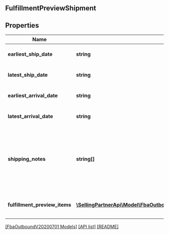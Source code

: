 ## FulfillmentPreviewShipment

## Properties

Name | Type | Description | Notes
------------ | ------------- | ------------- | -------------
**earliest_ship_date** | **string** | A datetime string in ISO 8601 format. | [optional]
**latest_ship_date** | **string** | A datetime string in ISO 8601 format. | [optional]
**earliest_arrival_date** | **string** | A datetime string in ISO 8601 format. | [optional]
**latest_arrival_date** | **string** | A datetime string in ISO 8601 format. | [optional]
**shipping_notes** | **string[]** | Provides additional insight into the shipment timeline when exact delivery dates are not able to be precomputed. | [optional]
**fulfillment_preview_items** | [**\SellingPartnerApi\Model\FbaOutboundV20200701\FulfillmentPreviewItem[]**](FulfillmentPreviewItem.md) | An array of fulfillment preview item information. |

[[FbaOutboundV20200701 Models]](../) [[API list]](../../Api) [[README]](../../../README.md)
